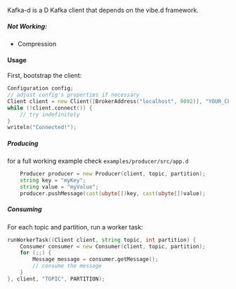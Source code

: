 Kafka-d is a D Kafka client that depends on the vibe.d framework.


##### Not Working:
* Compression

#### Usage
First, bootstrap the client:
```D
Configuration config;
// adjust config's properties if necessary
Client client = new Client([BrokerAddress("localhost", 9092)], "YOUR_CLIENT_ID", config);
while (!client.connect()) {
    // try indefinitely
}
writeln("Connected!");
```

##### Producing
for a full working example check ```examples/producer/src/app.d```
```D
	Producer producer = new Producer(client, topic, partition);
	string key = "myKey";
	string value = "myValue";
	producer.pushMessage(cast(ubyte[])key, cast(ubyte[])value);
```

##### Consuming
For each topic and partition, run a worker task:

```D
runWorkerTask((Client client, string topic, int partition) {
    Consumer consumer = new Consumer(client, topic, partition);
    for (;;) {
        Message message = consumer.getMessage();
        // consume the message
    }
}, client, "TOPIC", PARTITION);
```